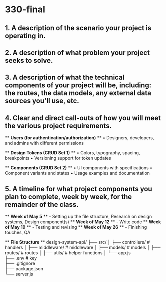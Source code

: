 # 330-final

## 1. A description of the scenario your project is operating in.



## 2. A description of what problem your project seeks to solve.



## 3. A description of what the technical components of your project will be, including: the routes, the data models, any external data sources you'll use, etc.



## 4. Clear and direct call-outs of how you will meet the various project requirements.
   
** **Users (for authentication/authorization)** **
 • Designers, developers, and admins with different permissions

** **Design Tokens (CRUD Set 1)** **
• Colors, typography, spacing, breakpoints
• Versioning support for token updates

** **Components (CRUD Set 2)** **
• UI components with specifications
• Component variants and states
• Usage examples and documentation



## 5. A timeline for what project components you plan to complete, week by week, for the remainder of the class. 
** **Week of May 5** ** - Setting up the file structure, Research on design systems, Design component(s)
** **Week of May 12** ** - Write code
** **Week of May 19** ** - Testing and revising
** **Week of May 26** ** - Finishing touches, QA



** **File Structure** **
design-system-api/
├── src/
│   ├── controllers/   # handlers
│   ├── middleware/    # middleware
│   ├── models/        # models
│   ├── routes/        # routes
│   ├── utils/         # helper functions
│   └── app.js         
├── .env               # key             
├── .gitignore         
├── package.json      
└── server.js          
